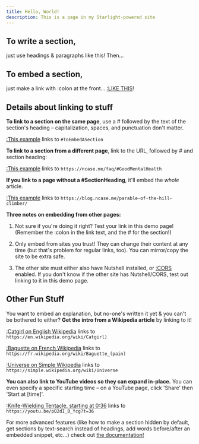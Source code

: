 ```yaml
---
title: Hello, World!
description: This is a page in my Starlight-powered site
---
```


<script src="https://cdn.jsdelivr.net/gh/ncase/nutshell/nutshell.js"></script>

## To write a section,

just use headings & paragraphs like this! Then...

## To embed a section,

just make a link with :colon at the front... [:LIKE THIS](#ToWriteASection)!

## Details about linking to stuff

**To link to a section on the same page**, use a # followed by the text of the section's heading – capitalization, spaces, and punctuation don't matter.

[:This example](#ToEmbedASection) links to `#ToEmbedASection`

**To link to a section from a different page**, link to the URL, followed by # and section heading:

[:This example](https://ncase.me/faq/#GoodMentalHealth) links to `https://ncase.me/faq/#GoodMentalHealth`

**If you link to a page without a #SectionHeading**, it'll embed the *whole* article.

[:This example](https://blog.ncase.me/parable-of-the-hill-climber/) links to `https://blog.ncase.me/parable-of-the-hill-climber/`

**Three notes on embedding from other pages:**

1) Not sure if you're doing it right? Test your link in this demo page! (Remember the :colon in the link text, and the # for the section!)

2) Only embed from sites you trust! They can change their content at any time (but that's problem for regular links, too). You can mirror/copy the site to be extra safe.

3) The other site must either also have Nutshell installed, or [:CORS](../#cors) enabled. If you don't know if the other site has Nutshell/CORS, test out linking to it in this demo page.

## Other Fun Stuff

You want to embed an explanation, but no-one's written it yet & you can't be bothered to either? **Get the intro from a Wikipedia article** by linking to it!

[:Catgirl on English Wikipedia](https://en.wikipedia.org/wiki/Catgirl) links to `https://en.wikipedia.org/wiki/Catgirl)`

[:Baguette on French Wikipedia](https://fr.wikipedia.org/wiki/Baguette_(pain)) links to `https://fr.wikipedia.org/wiki/Baguette_(pain)`

[:Universe on Simple Wikipedia](https://simple.wikipedia.org/wiki/Universe) links to `https://simple.wikipedia.org/wiki/Universe`

**You can also link to YouTube videos so they can expand in-place.** You can even specify a specific starting time – on a YouTube page, click 'Share' then 'Start at [time]'.

[:Knife-Wielding Tentacle, starting at 0:36](https://youtu.be/pQ2dI_B_Ycg?t=36) links to `https://youtu.be/pQ2dI_B_Ycg?t=36`

For more advanced features (like how to make a section hidden by default, get sections by text-search instead of headings, add words before/after an embedded snippet, etc...) check out [the documentation!](https://github.com/ncase/nutshell#advanced-features--options)
